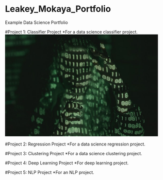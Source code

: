 # Leakey_Mokaya_Portfolio
Example Data Science Portfolio

#Project 1: Classifier Project
*For a data science classifier project.
![Hi](https://github.com/LeakeyMokaya/Leakey_Mokaya_Portfolio/blob/main/images/pexels-cottonbro-5473951.jpg)

#Project 2: Regression Project
*For a data science regression project.

#Project 3: Clustering Project
*For a data science clustering project.

#Project 4: Deep Learning Project
*For deep learning project.

#Project 5: NLP Project
*For an NLP project.
